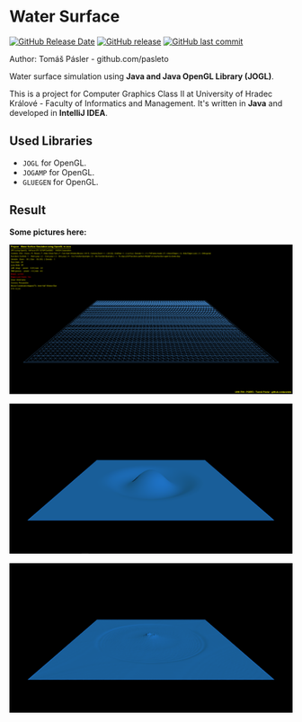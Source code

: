 # Water Surface

[![GitHub Release Date](https://img.shields.io/github/release-date/pasleto/WaterSurface.svg)](https://github.com/pasleto/WaterSurface/releases/)
[![GitHub release](https://img.shields.io/github/release/pasleto/WaterSurface.svg)](https://github.com/pasleto/WaterSurface/releases/)
[![GitHub last commit](https://img.shields.io/github/last-commit/pasleto/WaterSurface.svg)](https://github.com/pasleto/WaterSurface/commits/master)

Author: Tomáš Pásler - github.com/pasleto

Water surface simulation using **Java and Java OpenGL Library (JOGL)**.

This is a project for Computer Graphics Class II at University of 
Hradec Králové - Faculty of Informatics and Management.
It's written in **Java** and developed in **IntelliJ IDEA**.

## Used Libraries
* `JOGL` for OpenGL.
* `JOGAMP` for OpenGL.
* `GLUEGEN` for OpenGL.

## Result
**Some pictures here:**

![](/screenshots/screenshot1.png)

![](/screenshots/screenshot2.png)

![](/screenshots/screenshot3.png)
